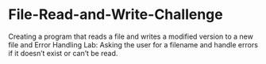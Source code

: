 # File-Read-and-Write-Challenge
Creating a program that reads a file and writes a modified version to a new file and Error Handling Lab: Asking the user for a filename and handle errors if it doesn’t exist or can’t be read.
